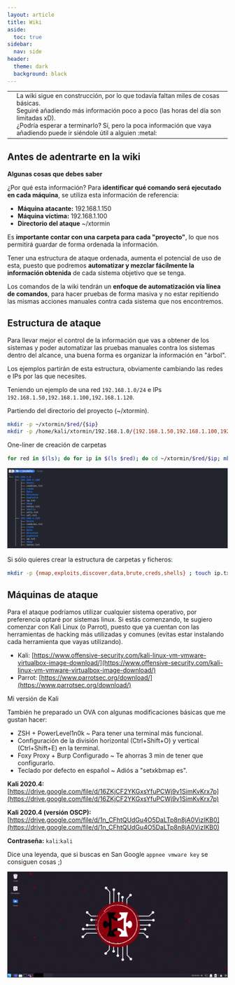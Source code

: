 ```yaml
---
layout: article
title: Wiki
aside:
  toc: true
sidebar:
  nav: side
header:
  theme: dark
  background: black
---
```


<table class="table-full">
<tr>
<td class="td-red"><b></b></td>
<td class="table-full td-light-red space-top-botton">La wiki sigue en construcción, por lo que todavía faltan miles de cosas básicas.<br>Seguiré añadiendo más información poco a poco (las horas del día son limitadas xD).<br>¿Podría esperar a terminarlo? Sí, pero la poca información que vaya añadiendo puede ir siéndole útil a alguien :metal:</td>
</tr>
</table>

<h2>Antes de adentrarte en la wiki</h2>

**Algunas cosas que debes saber**

¿Por qué esta información? Para **identificar qué comando será ejecutado en cada máquina**, se utiliza esta información de referencia:

* **Máquina atacante:** 192.168.1.150
* **Máquina víctima:** 192.168.1.100
* **Directorio del ataque** ~/xtormin

Es **importante contar con una carpeta para cada "proyecto"**, lo que nos permitirá guardar de forma ordenada la información.

Tener una estructura de ataque ordenada, aumenta el potencial de uso de esta, puesto que podremos **automatizar y mezclar fácilmente la información obtenida** de cada sistema objetivo que se tenga.

Los comandos de la wiki tendrán un **enfoque de automatización vía línea de comandos**, para hacer pruebas de forma masiva y no estar repitiendo las mismas acciones manuales contra cada sistema que nos encontremos.

<h2>Estructura de ataque</h2>

Para llevar mejor el control de la información que vas a obtener de los sistemas y poder automatizar las pruebas manuales contra los sistemas dentro del alcance, una buena forma es organizar la información en "árbol".

Los ejemplos partirán de esta estructura, obviamente cambiando las redes e IPs por las que necesites.

Teniendo un ejemplo de una red `192.168.1.0/24` e IPs `192.168.1.50,192.168.1.100,192.168.1.120`.

Partiendo del directorio del proyecto (~/xtormin).

~~~bash
mkdir -p ~/xtormin/$red/{$ip}
mkdir -p /home/kali/xtormin/192.168.1.0/{192.168.1.50,192.168.1.100,192.168.1.120} # Ejemplo de carpeta de información de las pruebas para cada host
~~~

One-liner de creación de carpetas
~~~bash
for red in $(ls); do for ip in $(ls $red); do cd ~/xtormin/$red/$ip; mkdir -p {nmap,exploits,discover,data,brute,creds,shells} ; touch ip.txt notes.txt url.txt cookies.txt ; pwd | awk -F'/' '{print $NF}' >> ip.txt ; pwd | awk -F'/' '{print "http://"$NF}' > urls.txt ; pwd | awk -F'/' '{print "https://"$NF}' >> urls.txt ; cd ~/xtormin ; done; done
~~~

<img src="/resources/output-images/work-folder.png"/>

Si sólo quieres crear la estructura de carpetas y ficheros:
~~~bash
mkdir -p {nmap,exploits,discover,data,brute,creds,shells} ; touch ip.txt notes.txt url.txt cookies.txt
~~~

<h2>Máquinas de ataque</h2>

Para el ataque podríamos utilizar cualquier sistema operativo, por preferencia optaré por sistemas linux. Si estás comenzando, te sugiero comenzar con Kali Linux (o Parrot), puesto que ya cuentan con las herramientas de hacking más utilizadas y comunes (evitas estar instalando cada herramienta que vayas utilizando).

* Kali: [https://www.offensive-security.com/kali-linux-vm-vmware-virtualbox-image-download/](https://www.offensive-security.com/kali-linux-vm-vmware-virtualbox-image-download/)
* Parrot: [https://www.parrotsec.org/download/](https://www.parrotsec.org/download/)

<div class="grid" id="xtormin-machines">
  <div class="cell cell--20 cell--lg-20 content" id="custom-table-header">Mi versión de Kali</div>
</div>

También he preparado un OVA con algunas modificaciones básicas que me gustan hacer:
* ZSH + PowerLevel1n0k ~ Para tener una terminal más funcional.
* Configuración de la división horizontal (Ctrl+Shift+O) y vertical (Ctrl+Shift+E) en la terminal.
* Foxy Proxy + Burp Configurado ~ Te ahorras 3 min de tener que configurarlo.
* Teclado por defecto en español ~ Adiós a "setxkbmap es".

**Kali 2020.4:** [https://drive.google.com/file/d/16ZKjCF2YKGxsYfuPCWj9v1SimKvKrx7p](https://drive.google.com/file/d/16ZKjCF2YKGxsYfuPCWj9v1SimKvKrx7p)

**Kali 2020.4 (versión OSCP):** [https://drive.google.com/file/d/1n_CFhtQUdGu4O5DaLTp8n8jA0VizIKB0](https://drive.google.com/file/d/1n_CFhtQUdGu4O5DaLTp8n8jA0VizIKB0)

**Contraseña:** `kali`:`kali`

Dice una leyenda, que si buscas en San Google `appnee vmware key` se consiguen cosas ;)

<img src="/resources/output-images/escritorio-kali.png"/>
